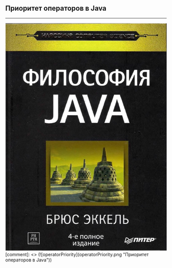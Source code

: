## Приоритет операторов в Java
----------
![bookСover](bookСover.png "Java philosophy")
[comment]: <> (![operatorPriority]&#40;operatorPriority.png "Приоритет операторов в Java"&#41;)